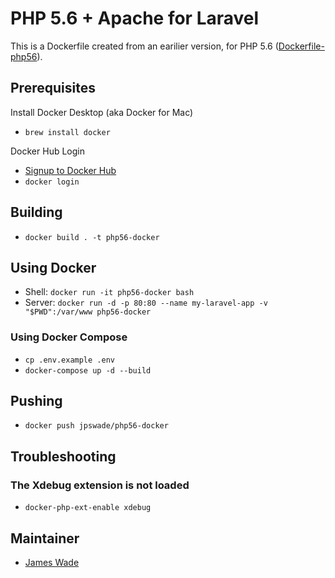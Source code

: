 # PHP 5.6 + Apache for Laravel

This is a Dockerfile created from an earilier version, for PHP 5.6 ([Dockerfile-php56](https://gist.github.com/jpswade/9a45b66111adaa4222f4652c586616be)).

## Prerequisites

Install Docker Desktop (aka Docker for Mac)

- `brew install docker`

Docker Hub Login

- [Signup to Docker Hub](https://hub.docker.com/signup)
- `docker login`

## Building

- `docker build . -t php56-docker`

## Using Docker

- Shell: `docker run -it php56-docker bash`
- Server: `docker run -d -p 80:80 --name my-laravel-app -v "$PWD":/var/www php56-docker`

### Using Docker Compose

- `cp .env.example .env`
- `docker-compose up -d --build`

## Pushing

- `docker push jpswade/php56-docker`

## Troubleshooting

### The Xdebug extension is not loaded
- `docker-php-ext-enable xdebug`

## Maintainer

- [James Wade](https://wade.be/)
